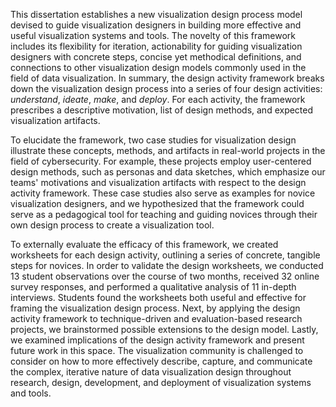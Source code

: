 This dissertation establishes a new visualization design process model devised
to guide visualization designers in building more effective and useful
visualization systems and tools. The novelty of this framework includes its
flexibility for iteration, actionability for guiding visualization designers
with concrete steps, concise yet methodical definitions, and connections to
other visualization design models commonly used in the field of data
visualization. In summary, the design activity framework breaks down the
visualization design process into a series of four design activities:
_understand_, _ideate_, _make_, and _deploy_. For each activity, the framework
prescribes a descriptive motivation, list of design methods, and expected
visualization artifacts.


To elucidate the framework, two case studies for visualization design illustrate
these concepts, methods, and artifacts in real-world projects in the field of
cybersecurity. For example, these projects employ user-centered design methods,
such as personas and data sketches, which emphasize our teams' motivations and
visualization artifacts with respect to the design activity framework. These
case studies also serve as examples for novice visualization designers, and we
hypothesized that the framework could serve as a pedagogical tool for teaching
and guiding novices through their own design process to create a visualization
tool.


To externally evaluate the efficacy of this framework, we created worksheets for
each design activity, outlining a series of concrete, tangible steps for
novices. In order to validate the design worksheets, we conducted 13 student
observations over the course of two months, received 32 online survey responses,
and performed a qualitative analysis of 11 in-depth interviews. Students found
the worksheets both useful and effective for framing the visualization design
process. Next, by applying the design activity framework to technique-driven and
evaluation-based research projects, we brainstormed possible extensions to the
design model. Lastly, we examined implications of the design activity framework
and present future work in this space. The visualization community is challenged
to consider on how to more effectively describe, capture, and communicate the
complex, iterative nature of data visualization design throughout research,
design, development, and deployment of visualization systems and tools.

